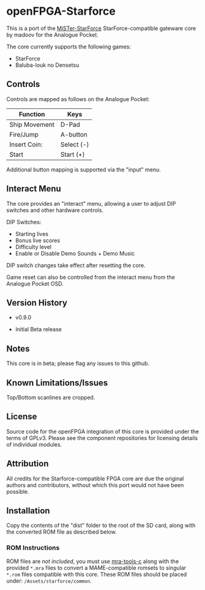 # openFPGA-Starforce

This is a port of the [MiSTer-StarForce](https://github.com/madoov/MiSTer-StarForce) StarForce-compatible gateware core by madoov for the Analogue Pocket.

The core currently supports the following games:
- StarForce
- Baluba-louk no Densetsu

## Controls

Controls are mapped as follows on the Analogue Pocket:

| Function | Keys |
|--|--|
| Ship Movement |  D-Pad |
| Fire/Jump | A-button |
| Insert Coin: | Select (-) |
| Start | Start (+) |

Additional button mapping is supported via the "input" menu.

## Interact Menu

The core provides an "interact" menu, allowing a user to adjust DIP switches and other
hardware controls.

DIP Switches:

- Starting lives
- Bonus live scores
- Difficulty level 
- Enable or Disable Demo Sounds + Demo Music

DIP switch changes take effect after resetting the core.

Game reset can also be controlled from the interact menu from the Analogue Pocket OSD.

## Version History

* v0.9.0
- Initial Beta release

## Notes

This core is in beta; please flag any issues to this github.

## Known Limitations/Issues

Top/Bottom scanlines are cropped.

## License

Source code for the openFPGA integration of this core is provided under the
terms of GPLv3. Please see the component repositories for licensing details
of individual modules. 

## Attribution

All credits for the Starforce-compatible FPGA core are due the original authors
and contributors, without which this port would not have been possible.

## Installation

Copy the contents of the "dist" folder to the root of the SD card, along with the converted ROM file as described below.

### ROM Instructions

ROM files are *not included*, you must use [mra-tools-c](https://github.com/sebdel/mra-tools-c/)
along with the provided `*.mra` files to convert a MAME-compatible romsets to singular
`*.rom` files compatible with this core. These ROM files should be placed under:
`/Assets/starforce/common`.
